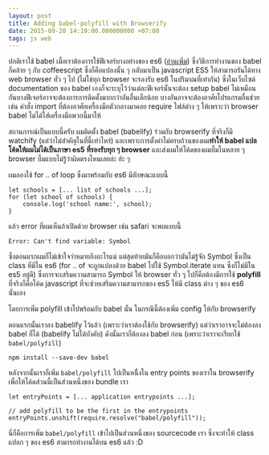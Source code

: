 ```yaml
---
layout: post
title: Adding babel-polyfill with Browserify
date: 2015-09-20 14:19:00.000000000 +07:00
tags: js web
---
```

ปกติเราใช้ babel เมื่อเราต้องการใช้ฟีเจอร์บางอย่างของ es6 ([อ่านเพิ่ม](https://github.com/lukehoban/es6features)) ซึ่งวิธีการทำงานของ babel ก็คล้าย ๆ กับ coffeescript ซึ่งก็คือแปลงนั้น ๆ กลับมาเป็น javascript ES5 ให้สามารถรันได้ทาง web browser ทั่ว ๆ ไป (ไม่ใช่ทุก browser จะรองรับ es6 ในปริมาณที่เท่ากัน) ซึ่งในเว็บไซต์ documentation ของ babel เองก็จะระบุไว้ว่าแต่ละฟีเจอร์นั้นจะต้อง setup babel ไม่เหมือนกันบางฟีเจอร์อาจจะต้องการการติดตั้งมากกว่าอันอื่นเล็กน้อย บางอันอาจจะต้องอาศัยโปรแกรมอื่นช่วยเช่น คำสั่ง import ที่ต้องอาศัยเครื่องมือตัวกลางมาคอย require ไฟล์ต่าง ๆ ให้เพราะว่า browser babel ไม่ได้ใส่เครื่องมือพวกนี้มาให้

สถานการณ์เป็นแบบนี้ครับ ผมติดตั้ง babel (babelify) ร่วมกับ browserify ที่จริงก็มี watchify (แต่ว่าไม่สำคัญในที่นี้เท่าไหร่) และเพราะการตั้งค่าไม่ครบถ้วนของผม**ทำให้ babel แปลโค้ดให้ผมไม่ได้เป็นภาษา es5 ที่รองรับทุก ๆ browser** และส่งผมให้โค้ดของผมบึ้มในหลาย ๆ browser บึ้มแบบไม่รู้ว่าผิดตรงไหนเลยล่ะ ฮ่ะ ๆ 

ผมลองใช้ for .. of loop ซึ่งมาพร้อมกับ es6 มีลักษณะแบบนี้

```
let schools = [... list of schools ...];
for (let school of schools) {
	console.log('school name:', school);
}
```

แล้ว error ที่ผมเห็นถ้าเปิดด้วย browser เช่น safari จะพบแบบนี้

```
Error: Can't find variable: Symbol
```

ซึ่งตอนแรกผมก็ไม่เข้าใจว่าหมายถึงอะไรแน่ แต่สุดท้ายมันก็คือบอกว่ามันไม่รู้จัก Symbol ซึ่งเป็น class ที่มีใน es6 (for .. of จะถูกแปลงด้วย babel ไปใช้ Symbol.iterate แทน ซึ่งก็ไม่มีใน es5 อยู่ดี) ซึ่งการจะเสริมความสามารถ Symbol ให้ browser ทั่ว ๆ ไปก็คือต้องมีการใช้ **polyfill** ที่จริงก็คือโค้ด javascript ที่จะช่วยเสริมความสามารถของ es5 ให้มี class ต่าง ๆ ของ es6 นั่นเอง

โดยการเพิ่ม polyfill เข้าไปพร้อมกับ babel นั้น ในกรณีนี้ต้องเพิ่ม config ให้กับ browserify

ตอนแรกนั้นเราลง babelify ไว้แล้ว (เพราะว่าเราต้องใช้กับ browserify) แต่ว่าเราอาจจะไม่ต้องลง babel ก็ได้ (babelify ไม่ได้บังคับ) ดังนั้นเราก็ต้องลง babel ก่อน (เพราะว่าเราจะเรียกใช้ `babel/polyfill`)

```
npm install --save-dev babel
```

หลังจากนั้นเราก็เพิ่ม `babel/polyfill` ไปเป็นหนึี่งใน entry points ของเราใน browserify เพื่อให้โค้ดส่วนนี้เป็นส่วนหนึ่งของ bundle เรา

```
let entryPoints = [... application entrypoints ...];

// add polyfill to be the first in the entrypoints
entryPoints.unshift(require.resolve("babel/polyfill"));
```

นี่ก็คือการเพิ่ม `babel/polyfill` เข้าไปเป็นส่วนหนึ่งของ sourcecode เรา ซึ่งจะทำให้ class แปลก ๆ ของ es6 สามารถทำงานได้บน es6 แล้ว :D
